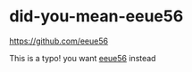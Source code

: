 # did-you-mean-eeue56
https://github.com/eeue56


This is a typo! you want [eeue56](https://github.com/eeue56) instead
